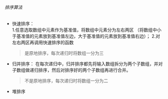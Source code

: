 ###### 排序算法
* 快速排序：  
  1.任意选取数组中元素作为基准值，将数组中元素分为左右两区
  （将数组中小于基准值的元素放到基准值左边，大于基准值的元素放到基准值右边）；
  2.对左右两区再调用快速排序的函数
  >是原地排序，每次递归时将数组一分为三
* 归并排序：
  在每次递归中，归并排序都先将输入数组拆分为两个子数组，并对子数组做递归排序，然后对排序好的两个子数组再进行合并。
  >不是原地排序，每次递归时将数组一分为二
* 堆排序

